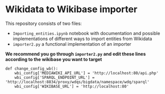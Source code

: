  # Wikidata to Wikibase importer

This repository consists of two files:

* `Importing_entities.ipynb` notebook with documentation and possible implementations of different ways to import entities from Wikidata
* `importer2.py` a functional implementation of an importer 

**We recommend you go through `importer2.py` and edit these lines according to the wikibase you want to target**

```console
def change_config_wb():
    wbi_config['MEDIAWIKI_API_URL'] = 'http://localhost:80/api.php'
    wbi_config['SPARQL_ENDPOINT_URL'] = 'http://localhost:8834/proxy/wdqs/bigdata/namespace/wdq/sparql'
    wbi_config['WIKIBASE_URL'] = 'http://localhost:80'
```


